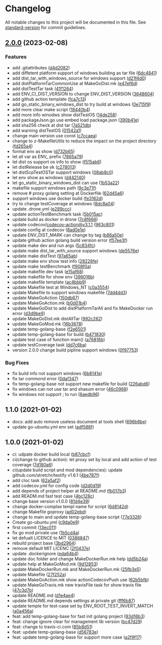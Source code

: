 # Changelog

All notable changes to this project will be documented in this file. See [standard-version](https://github.com/conventional-changelog/standard-version) for commit guidelines.

## [2.0.0](https://github.com/bridgewwater/golang-project-temple-base/compare/v1.17.13...v2.0.0) (2023-02-08)


### Features

* add .gitattributes ([d4d2082](https://github.com/bridgewwater/golang-project-temple-base/commit/d4d20828cb3e7b87965ff9d30bb1b947b2d64985))
* add diffetent platform support of windows building as tar file ([6dc4841](https://github.com/bridgewwater/golang-project-temple-base/commit/6dc4841e06e86658efd2586e5bc3a73d968c651c))
* add dist_tar_with_windows_source for windows support ([d21f4d0](https://github.com/bridgewwater/golang-project-temple-base/commit/d21f4d0561178847e97672c116f4600d64b222fd))
* add distPlatformTarCommonUse at MakeGoDist.mk ([e47ef6d](https://github.com/bridgewwater/golang-project-temple-base/commit/e47ef6dc7122ba98dc4464357dc2adeadbd18627))
* add distTestTar task ([41f1264](https://github.com/bridgewwater/golang-project-temple-base/commit/41f1264e0362a4ca44017fae053ac242ffe50e6e))
* add ENV_CI_DIST_VERSION to change ENV_DIST_VERSION ([3648604](https://github.com/bridgewwater/golang-project-temple-base/commit/364860403d149c72ff0fe6566e70babec593f30f))
* add github action template ([fca7c13](https://github.com/bridgewwater/golang-project-temple-base/commit/fca7c13002e0c6b2e4748b9919638b23a7caa1f3))
* add go_static_binary_windows_dist to try build at windows ([0e715f9](https://github.com/bridgewwater/golang-project-temple-base/commit/0e715f941b3d3cd0058a82290579da174e46f699))
* add more clear make script ([18440b4](https://github.com/bridgewwater/golang-project-temple-base/commit/18440b4a202c146d2aa43c34fa7f4360589ddb2e))
* add more info winodws show distTestOS ([14de258](https://github.com/bridgewwater/golang-project-temple-base/commit/14de25878824454d933c131365e45e1948adaea2))
* add packageJson.go use embed load package.json ([390b41e](https://github.com/bridgewwater/golang-project-temple-base/commit/390b41edcd09b361ca5e2cdbabfc529460a602dd))
* add sha256 check at dist tar ([7a521db](https://github.com/bridgewwater/golang-project-temple-base/commit/7a521db1bfafcaa03d1353779c1c457935728ccb))
* add warning distTestOS ([01542a1](https://github.com/bridgewwater/golang-project-temple-base/commit/01542a1d31dbfb1187c973429180d79af2768013))
* change main version use const ([c7ccaea](https://github.com/bridgewwater/golang-project-temple-base/commit/c7ccaea61adbf56d7ff38aa9b74318131198fe84))
* change to z-MakefileUtils to reduce the impact on the project directory ([fd265a4](https://github.com/bridgewwater/golang-project-temple-base/commit/fd265a4ff6b67dc8f36f8fcc739eaf58fd140b1a))
* format env as show ([d732b65](https://github.com/bridgewwater/golang-project-temple-base/commit/d732b655b00dbb910e6dbcccdcab00e5bd1da34a))
* let all var as ENV_ prefix ([7865a79](https://github.com/bridgewwater/golang-project-temple-base/commit/7865a799df273109ebc50b7d933f9f2f23629d2e))
* let dist os support os info to show ([f515ab6](https://github.com/bridgewwater/golang-project-temple-base/commit/f515ab605ffd4012b984207847701486ef1e1808))
* let distRelease be ok ([c278013](https://github.com/bridgewwater/golang-project-temple-base/commit/c27801380c015e2c22e0b0d12a87d2f807cf8986))
* let distScpTestOSTar support windows ([08ab8c0](https://github.com/bridgewwater/golang-project-temple-base/commit/08ab8c09e5a750e86d25d05ed12b5de62fa22279))
* let env show as windows ([d442140](https://github.com/bridgewwater/golang-project-temple-base/commit/d442140497c55999c86b5747c29ba40d8357bf3f))
* let go_static_binary_windows_dist can use ([1b53a22](https://github.com/bridgewwater/golang-project-temple-base/commit/1b53a221d515a739d37ce24e14e36ae26e96a379))
* makefile support windows path ([9c3e71f](https://github.com/bridgewwater/golang-project-temple-base/commit/9c3e71fe5f8a26bbb1172aa6c08d59dcc795c49a))
* remove # proxy golang setting at Dockerfile ([62d45a6](https://github.com/bridgewwater/golang-project-temple-base/commit/62d45a6ab8be04da55fec91921d0806afbd006e1))
* support windows use docker build ([fe3162d](https://github.com/bridgewwater/golang-project-temple-base/commit/fe3162dcdfbf72d08c359e2ebf8ac2447c34f015))
* try to change testCoverage at windows ([8dc8a04](https://github.com/bridgewwater/golang-project-temple-base/commit/8dc8a0487029e1bb3f21b04987c70eda427f7991))
* update .drone.yml ([e289ccc](https://github.com/bridgewwater/golang-project-temple-base/commit/e289ccc8b361834ecd0579f10fc1bd1b122472dc))
* update actionTestBenchmark task ([5b015ac](https://github.com/bridgewwater/golang-project-temple-base/commit/5b015acbe60330e10404a09e3ed5919c686cd63e))
* update build as docker in drone ([7c8f666](https://github.com/bridgewwater/golang-project-temple-base/commit/7c8f666c8fbc8d3fc3c4e93c2e57968527d0035f))
* update codecov/codecov-action@v3.1.1 ([963c801](https://github.com/bridgewwater/golang-project-temple-base/commit/963c8016e1293c5ba0e9d6be021fb760836e1c84))
* update config at codecov ([8ad0e1e](https://github.com/bridgewwater/golang-project-temple-base/commit/8ad0e1ee7af3565e45615b416da758f8cd970a33))
* update ENV_DIST_MARK can change by tag ([b86a50e](https://github.com/bridgewwater/golang-project-temple-base/commit/b86a50e4e88b80afc6b45234d4bb7f14c7df681b))
* update github action golang build version error ([f57ee3f](https://github.com/bridgewwater/golang-project-temple-base/commit/f57ee3f5f2fa21b3f167fb22bbd90f6ee727657a))
* update make dev and run args ([5c834fc](https://github.com/bridgewwater/golang-project-temple-base/commit/5c834fcf913719f2ecf167389188e96d66f84a55))
* update make dist_tar_with_source support windows ([de5576e](https://github.com/bridgewwater/golang-project-temple-base/commit/de5576ead522c6f81108ad1f50558d7bb6452f74))
* update make distTest ([97a65ab](https://github.com/bridgewwater/golang-project-temple-base/commit/97a65ab52009e8f92ca7032de567102428e24693))
* update make env show test info ([28228fe](https://github.com/bridgewwater/golang-project-temple-base/commit/28228fe3d4be12665f1eb4b7b128a98ed34d21ae))
* update make testBenchmark ([f908f0a](https://github.com/bridgewwater/golang-project-temple-base/commit/f908f0a544c44b1fae60ba1e574aab6af2cce515))
* update makefile dev task ([e15af68](https://github.com/bridgewwater/golang-project-temple-base/commit/e15af6808fd64033600021b452a7262cb0dd2c70))
* update makefile for show env ([396016b](https://github.com/bridgewwater/golang-project-temple-base/commit/396016bf0132ab1f2b7d76ce59759b1bc21f5b5d))
* update makefile template ([ac4bbb9](https://github.com/bridgewwater/golang-project-temple-base/commit/ac4bbb98109259234ae96c3881c61a55331dab75))
* update Makefile test at Windows_NT ([c0a3554](https://github.com/bridgewwater/golang-project-temple-base/commit/c0a3554d8120e44adfb946a8d79f810de74be043))
* update Makefile to support windows makefile ([7dd4dd3](https://github.com/bridgewwater/golang-project-temple-base/commit/7dd4dd3b0948304bcff9a0560b1cc6bbdb424d28))
* update MakeGoAction ([150db67](https://github.com/bridgewwater/golang-project-temple-base/commit/150db6719acce704b3cfb35788d2690a7ecd2ccd))
* update MakeGoAction.mk ([b0d01b4](https://github.com/bridgewwater/golang-project-temple-base/commit/b0d01b4c05603e2ad1eb97f538ebec30152baf8d))
* update MakeGoDist to add distPlatformTarAll and fix MakeDocker run error ([d3d9be9](https://github.com/bridgewwater/golang-project-temple-base/commit/d3d9be944cb95b030168de66c76547da4ffd4ac6))
* update MakeGoDist.mk distAllTar ([992c262](https://github.com/bridgewwater/golang-project-temple-base/commit/992c262ba702642a81dc3538db3144c5f96234e6))
* update MakeGoMod.mk ([16b3678](https://github.com/bridgewwater/golang-project-temple-base/commit/16b36785ca76518b9f61fca4bbb27bb4d7b15378))
* update temp-golang-base ([f2e6501](https://github.com/bridgewwater/golang-project-temple-base/commit/f2e6501369ad417ad27f95e858ad51121573a441))
* update temp-golang-base for build ([b471830](https://github.com/bridgewwater/golang-project-temple-base/commit/b471830944107e0d66c7afa66847a9564e1e7437))
* update test case of function main() ([a76816b](https://github.com/bridgewwater/golang-project-temple-base/commit/a76816b9f2d2c4bc451119c63de01d6eca8816cd))
* update testCoverage task ([dd7c6ba](https://github.com/bridgewwater/golang-project-temple-base/commit/dd7c6ba6fd29b7977cc4bf6b0107d3696f7dfa9f))
* version 2.0.0 change build pipline support windows ([0f97753](https://github.com/bridgewwater/golang-project-temple-base/commit/0f977533d15fc713b6b4ddd1eed629cad54103c8))


### Bug Fixes

* fix build info not support windows ([6b8141e](https://github.com/bridgewwater/golang-project-temple-base/commit/6b8141e47c641394b3fe48b8002837587c77e796))
* fix tar commond error ([0daf347](https://github.com/bridgewwater/golang-project-temple-base/commit/0daf347dd7b87409f42d65dc0df0b9c0af2d65e2))
* fix temp-golang-base not support new makefile for build ([226abd6](https://github.com/bridgewwater/golang-project-temple-base/commit/226abd6c241b4d7545ae876e16717abd5619c180))
* fix windows can not use tar and shasum error ([46c0968](https://github.com/bridgewwater/golang-project-temple-base/commit/46c0968f156f45da0826ec038d71b5e735732805))
* fix windows not support ; to run ([6aedb96](https://github.com/bridgewwater/golang-project-temple-base/commit/6aedb96755afc185bcd96be378fcafe5a291e326))

## 1.1.0 (2021-01-02)

* docs: add auto remove useless document at tools shell ([696b6be](https://github.com/bridgewwater/golang-project-temple-base/commit/696b6be))
* update go-ubuntu.yml env set ([adf588f](https://github.com/bridgewwater/golang-project-temple-base/commit/adf588f))

## 1.0.0 (2021-01-02)

* ci: udpate docker build local ([b87cbcf](https://github.com/bridgewwater/golang-project-temple-base/commit/b87cbcf))
* ci(change to github action): let proxy set by local and add action of test coverage ([7d180a6](https://github.com/bridgewwater/golang-project-temple-base/commit/7d180a6))
* ci(update build script and mod dependencies): update github.com/stretchr/testify v1.6.1 ([4be787f](https://github.com/bridgewwater/golang-project-temple-base/commit/4be787f))
* add cloc task ([62a5af2](https://github.com/bridgewwater/golang-project-temple-base/commit/62a5af2))
* add codecov.yml for config code ([d2d0d19](https://github.com/bridgewwater/golang-project-temple-base/commit/d2d0d19))
* add depends of project helper at README.md ([fb017b3](https://github.com/bridgewwater/golang-project-temple-base/commit/fb017b3))
* add READM.md fast test case ([4bc128c](https://github.com/bridgewwater/golang-project-temple-base/commit/4bc128c))
* change base version v1.0.0 ([81d4e39](https://github.com/bridgewwater/golang-project-temple-base/commit/81d4e39))
* change docker-complse templ name for script ([6d8142d](https://github.com/bridgewwater/golang-project-temple-base/commit/6d8142d))
* change Makefile goproxy ([ad02ebd](https://github.com/bridgewwater/golang-project-temple-base/commit/ad02ebd))
* change to main and update temp-golang-base script ([77e3326](https://github.com/bridgewwater/golang-project-temple-base/commit/77e3326))
* Create go-ubuntu.yml ([c9da0e9](https://github.com/bridgewwater/golang-project-temple-base/commit/c9da0e9))
* first commit ([13ec011](https://github.com/bridgewwater/golang-project-temple-base/commit/13ec011))
* fix go mod private use ([1b5cd4a](https://github.com/bridgewwater/golang-project-temple-base/commit/1b5cd4a))
* let defualt LICENCE to MIT ([0386847](https://github.com/bridgewwater/golang-project-temple-base/commit/0386847))
* rebuild project base ([3bd2964](https://github.com/bridgewwater/golang-project-temple-base/commit/3bd2964))
* remove default MIT LICENC ([2f0437e](https://github.com/bridgewwater/golang-project-temple-base/commit/2f0437e))
* update .dockerignore ([eda64b4](https://github.com/bridgewwater/golang-project-temple-base/commit/eda64b4))
* update doc folder and change MakeDockerRun.mk help ([dd5b24a](https://github.com/bridgewwater/golang-project-temple-base/commit/dd5b24a))
* update help at MakeGoMod.mk ([9d12853](https://github.com/bridgewwater/golang-project-temple-base/commit/9d12853))
* update MakeDockerRun.mk and MakeDockerRun.mk ([25fb3e5](https://github.com/bridgewwater/golang-project-temple-base/commit/25fb3e5))
* update Makefile ([27f252a](https://github.com/bridgewwater/golang-project-temple-base/commit/27f252a))
* update MakeGoAction.mk show actionCodecovPush use ([62b5bfb](https://github.com/bridgewwater/golang-project-temple-base/commit/62b5bfb))
* update MakeGoTravis.mk new travisFile task for show travis file ([47c3d7b](https://github.com/bridgewwater/golang-project-temple-base/commit/47c3d7b))
* update README.md ([d1e4ae4](https://github.com/bridgewwater/golang-project-temple-base/commit/d1e4ae4))
* update README.md depends settings at private git ([fff6b87](https://github.com/bridgewwater/golang-project-temple-base/commit/fff6b87))
* update temple for test-case set by ENV_ROOT_TEST_INVERT_MATCH ([a0a456a](https://github.com/bridgewwater/golang-project-temple-base/commit/a0a456a))
* feat: add temp-golang-base for fast init golang project ([93d16b3](https://github.com/bridgewwater/golang-project-temple-base/commit/93d16b3))
* feat: change ignore clear for management lib version ([bc47d29](https://github.com/bridgewwater/golang-project-temple-base/commit/bc47d29))
* feat: change to travis-ci.com ([85b8d51](https://github.com/bridgewwater/golang-project-temple-base/commit/85b8d51))
* feat: update temp-golang-base ([d56783e](https://github.com/bridgewwater/golang-project-temple-base/commit/d56783e))
* feat: update temp-golang-base for support more case ([a2f9f17](https://github.com/bridgewwater/golang-project-temple-base/commit/a2f9f17))
